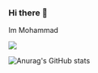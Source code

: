 ### Hi there 👋

Im Mohammad

<img src="https://github-readme-stats.vercel.app/api/pin/?Amom99100=anuraghazra&repo=github-readme-stats)](https://github.com/anuraghazra/github-readme-stats">

![Anurag's GitHub stats](https://github-readme-stats.vercel.app/api?Amom99100=anuraghazra&show_icons=true&theme=transparent)
